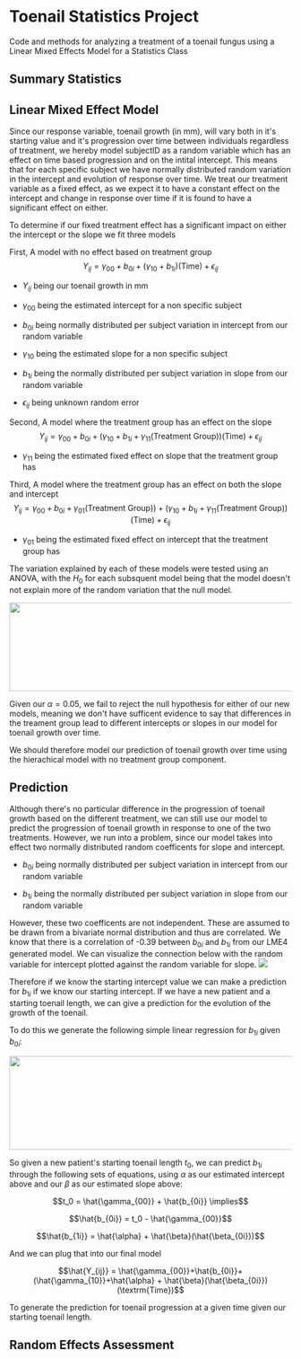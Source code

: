 # Toenail Statistics Project
Code and methods for analyzing a treatment of a toenail fungus using a Linear Mixed Effects Model for a Statistics Class
## Summary Statistics

## Linear Mixed Effect Model

Since our response variable, toenail growth (in mm), will vary both in it's starting value and it's progression over time between individuals regardless of treatment, we hereby model subjectID as a random variable which has an effect on time based progression and on the intital intercept. This means that for each specific subject we have normally distributed random variation in the intercept and evolution of response over time. We treat our treatment variable as a fixed effect, as we expect it to have a constant effect on the intercept and change in response over time if it is found to have a significant effect on either.

To determine if our fixed treatment effect has a significant impact on either the intercept or the slope we fit three models

First, A model with no effect based on treatment group
$$Y_{ij} = \gamma_{00}+b_{0i}+(\gamma_{10}+b_{1i})(\textrm{Time}) + \epsilon_{ij}$$

- $Y_{ij}$ being our toenail growth in mm

- $\gamma_{00}$ being the estimated intercept for a non specific subject

- $b_{0i}$ being normally distributed per subject variation in intercept from our random variable

- $\gamma_{10}$ being the estimated slope for a non specific subject

- $b_{1i}$ being the normally distributed per subject variation in slope from our random variable

- $\epsilon_{ij}$ being unknown random error

Second, A model where the treatment group has an effect on the slope
$$Y_{ij} = \gamma_{00}+b_{0i}+(\gamma_{10}+b_{1i}+\gamma_{11}(\textrm{Treatment Group}))(\textrm{Time}) + \epsilon_{ij}$$

- $\gamma_{11}$ being the estimated fixed effect on slope that the treatment group has

Third, A model where the treatment group has an effect on both the slope and intercept
$$Y_{ij} = \gamma_{00}+b_{0i}+\gamma_{01}(\textrm{Treatment Group)})+(\gamma_{10}+b_{1i}+\gamma_{11}(\textrm{Treatment Group}))(\textrm{Time}) + \epsilon_{ij}$$

- $\gamma_{01}$ being the estimated fixed effect on intercept that the treatment group has

The variation explained by each of these models were tested using an ANOVA, with the $H_0$ for each subsquent model being that the model doesn't not explain more of the random variation that the null model.

<image src = "https://github.com/raforsyth/toenail-stats-project/blob/main/toenail-stats-project/images/model_anova.png" width = "774" height = "158">

Given our $\alpha = 0.05$, we fail to reject the null hypothesis for either of our new models, meaning we don't have sufficent evidence to say that differences in the treament group lead to different intercepts or slopes in our model for toenail growth over time.

We should therefore model our prediction of toenail growth over time using the hierachical model with no treatment group component.

## Prediction

Although there's no particular difference in the progression of toenail growth based on the different treatment, we can still use our model to predict the progression of toenail growth in response to one of the two treatments. However, we run into a problem, since our model takes into effect two normally distributed random coefficents for slope and intercept.

- $b_{0i}$ being normally distributed per subject variation in intercept from our random variable

- $b_{1i}$ being the normally distributed per subject variation in slope from our random variable

However, these two coefficents are not independent. These are assumed to be drawn from a bivariate normal distribution and thus are correlated. We know that there is a correlation of -0.39 between $b_{0i}$ and $b_{1i}$ from our LME4 generated model. We can visualize the connection below with the random variable for intercept plotted against the random variable for slope.
<image src = "https://github.com/raforsyth/toenail-stats-project/blob/main/toenail-stats-project/images/rand_int_rand_slope.png">

Therefore if we know the starting intercept value we can make a prediction for $b_{1i}$ if we know our starting intercept. If we have a new patient and a starting toenail length, we can give a prediction for the evolution of the growth of the toenail.

To do this we generate the following simple linear regression for $b_{1i}$ given $b_{0i}$:

<image src = "https://github.com/raforsyth/toenail-stats-project/blob/main/toenail-stats-project/images/linear_reg_table.png" width = "690" height = "167">

So given a new patient's starting toenail length $t_0$, we can predict $b_{1i}$ through the following sets of equations, using $\alpha$ as our estimated intercept above and our $\beta$ as our estimated slope above:

$$t_0 = \hat{\gamma_{00}} + \hat{b_{0i}} \implies$$

$$\hat{b_{0i}} = t_0 - \hat{\gamma_{00}}$$

$$\hat{b_{1i}} = \hat{\alpha} + \hat{\beta}(\hat{\beta_{0i}})$$

And we can plug that into our final model

$$\hat{Y_{ij}} = \hat{\gamma_{00}}+\hat{b_{0i}}+(\hat{\gamma_{10}}+\hat{\alpha} + \hat{\beta}(\hat{\beta_{0i}})(\textrm{Time})$$

To generate the prediction for toenail progression at a given time given our starting toenail length.
## Random Effects Assessment